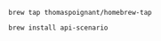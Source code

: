 ```shell script
brew tap thomaspoignant/homebrew-tap
```


```shell script
brew install api-scenario
```
